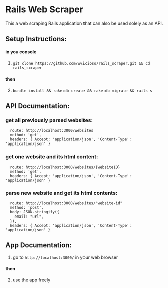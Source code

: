 # Rails Web Scraper

This a web scraping Rails application that can also be used solely as an API.

## Setup Instructions:
#### in you console

1) `git clone https://github.com/wvicioso/rails_scraper.git && cd rails_scraper`
#### then

2) `bundle install && rake:db create && rake:db migrate && rails s`

## API Documentation:
### get all previously parsed websites:
      route: http://localhost:3000/websites
      method: 'get',
      headers: { Accept: 'application/json', 'Content-Type': 'application/json' }

### get one website and its html content:
      route: http://localhost:3000/websites/{websiteID}
      method: 'get',
      headers: { Accept: 'application/json', 'Content-Type': 'application/json' }

### parse new website and get its html contents:
      route: http://localhost:3000/websites/"website-id"
      method: 'post',
      body: JSON.stringify({
        email: "url",
      }),
      headers: { Accept: 'application/json', 'Content-Type': 'application/json' }

## App Documentation:
1) go to `http://localhost:3000/` in your web browser
#### then

2) use the app freely
